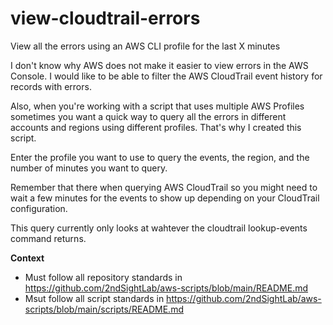 # view-cloudtrail-errors
View all the errors using an AWS CLI profile for the last X minutes

I don't know why AWS does not make it easier to view errors in the AWS Console. I would like to be able to filter the AWS CloudTrail event history for records with errors.

Also, when you're working with a script that uses multiple AWS Profiles sometimes you want a quick way to query all the errors in different accounts and regions using different profiles. That's why I created this script.

Enter the profile you want to use to query the events, the region, and the number of minutes you want to query.

Remember that there when querying AWS CloudTrail so you might need to wait a few minutes for the events to show up depending on your CloudTrail configuration. 

This query currently only looks at wahtever the cloudtrail lookup-events command returns. 

__Context__

* Must follow all repository standards in https://github.com/2ndSightLab/aws-scripts/blob/main/README.md
* Msut follow all script standards in https://github.com/2ndSightLab/aws-scripts/blob/main/scripts/README.md
